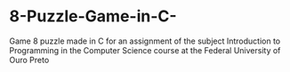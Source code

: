 # 8-Puzzle-Game-in-C-
Game 8 puzzle made in C for an assignment of the subject Introduction to Programming in the Computer Science course at the Federal University of Ouro Preto
